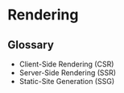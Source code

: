 # Rendering

## Glossary

- Client-Side Rendering (CSR)
- Server-Side Rendering (SSR)
- Static-Site Generation (SSG)
